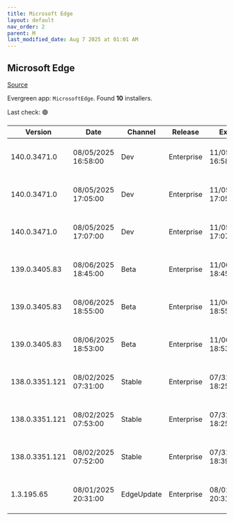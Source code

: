 ```yaml
---
title: Microsoft Edge
layout: default
nav_order: 2
parent: M
last_modified_date: Aug 7 2025 at 01:01 AM
---
```


## Microsoft Edge

[Source](https://www.microsoft.com/edge)

Evergreen app: `MicrosoftEdge`. Found **10** installers.

Last check: 🟢

| Version        | Date                | Channel    | Release    | Expiry              | SHA256                                                           | Size   | Architecture | Type | URI                                                                                                                                                                                                                                                                                                                      |
| -------------- | ------------------- | ---------- | ---------- | ------------------- | ---------------------------------------------------------------- | ------ | ------------ | ---- | ------------------------------------------------------------------------------------------------------------------------------------------------------------------------------------------------------------------------------------------------------------------------------------------------------------------------ |
| 140.0.3471.0   | 08/05/2025 16:58:00 | Dev        | Enterprise | 11/05/2025 16:58:00 | B68DFB6BF67F3ED2F422F5984BDD95356A108B047F947FF77387F3AC0646D6F0 | 187.49 | arm64        | msi  | [https://msedge.sf.dl.delivery.mp.microsoft.com/filestreamingservice/files/4856b561-af76-4fbc-abf4-d56b62e15f84/MicrosoftEdgeDevEnterpriseARM64.msi](https://msedge.sf.dl.delivery.mp.microsoft.com/filestreamingservice/files/4856b561-af76-4fbc-abf4-d56b62e15f84/MicrosoftEdgeDevEnterpriseARM64.msi)                 |
| 140.0.3471.0   | 08/05/2025 17:05:00 | Dev        | Enterprise | 11/05/2025 17:05:00 | 6E63DA4E29A6B59DEE3FAE1B85C635228DFBDB8A031FFC83EC75FB3975A82E77 | 182.7  | x64          | msi  | [https://msedge.sf.dl.delivery.mp.microsoft.com/filestreamingservice/files/08901760-a885-4073-88c6-ee8a6f2e3ba4/MicrosoftEdgeDevEnterpriseX64.msi](https://msedge.sf.dl.delivery.mp.microsoft.com/filestreamingservice/files/08901760-a885-4073-88c6-ee8a6f2e3ba4/MicrosoftEdgeDevEnterpriseX64.msi)                     |
| 140.0.3471.0   | 08/05/2025 17:07:00 | Dev        | Enterprise | 11/05/2025 17:07:00 | 0A8F395465CDA18C6C389ACE97BD4F0A23AC093A50DFFC84EFCD0062F796F7E4 | 162.75 | x86          | msi  | [https://msedge.sf.dl.delivery.mp.microsoft.com/filestreamingservice/files/33ce84ab-cee0-454f-8145-cca8df030559/MicrosoftEdgeDevEnterpriseX86.msi](https://msedge.sf.dl.delivery.mp.microsoft.com/filestreamingservice/files/33ce84ab-cee0-454f-8145-cca8df030559/MicrosoftEdgeDevEnterpriseX86.msi)                     |
| 139.0.3405.83  | 08/06/2025 18:45:00 | Beta       | Enterprise | 11/06/2025 18:45:00 | 96923A754462E887EEB0629AD54BA9A819F78BC7B518215B904A031BBB1AD6D7 | 186.01 | arm64        | msi  | [https://msedge.sf.dl.delivery.mp.microsoft.com/filestreamingservice/files/154e3d9c-bab8-4b9b-bd49-671e54ec1169/MicrosoftEdgeBetaEnterpriseARM64.msi](https://msedge.sf.dl.delivery.mp.microsoft.com/filestreamingservice/files/154e3d9c-bab8-4b9b-bd49-671e54ec1169/MicrosoftEdgeBetaEnterpriseARM64.msi)               |
| 139.0.3405.83  | 08/06/2025 18:55:00 | Beta       | Enterprise | 11/06/2025 18:55:00 | AFC3761E8D95DBBC13973A82355741F871D96666B43D8B1E8E2CFD16C121CB88 | 180.09 | x64          | msi  | [https://msedge.sf.dl.delivery.mp.microsoft.com/filestreamingservice/files/b85064c0-18f0-42e2-8390-1e92d994301c/MicrosoftEdgeBetaEnterpriseX64.msi](https://msedge.sf.dl.delivery.mp.microsoft.com/filestreamingservice/files/b85064c0-18f0-42e2-8390-1e92d994301c/MicrosoftEdgeBetaEnterpriseX64.msi)                   |
| 139.0.3405.83  | 08/06/2025 18:53:00 | Beta       | Enterprise | 11/06/2025 18:53:00 | 126BCCC1915E9E5735587EE2D6B5816B13ABEC740B7B5F0FCFCB5D55DF24832A | 162.61 | x86          | msi  | [https://msedge.sf.dl.delivery.mp.microsoft.com/filestreamingservice/files/96460063-3e5f-4dfb-9995-ddd4003f57b4/MicrosoftEdgeBetaEnterpriseX86.msi](https://msedge.sf.dl.delivery.mp.microsoft.com/filestreamingservice/files/96460063-3e5f-4dfb-9995-ddd4003f57b4/MicrosoftEdgeBetaEnterpriseX86.msi)                   |
| 138.0.3351.121 | 08/02/2025 07:31:00 | Stable     | Enterprise | 07/31/2026 18:25:00 | 2F388558661CF97210360D54674F1F76717BD0011A26F8A080348375CDECC187 | 183.04 | arm64        | msi  | [https://msedge.sf.dl.delivery.mp.microsoft.com/filestreamingservice/files/64dc7fc8-3096-4c25-98eb-208a797e9015/MicrosoftEdgeEnterpriseARM64.msi](https://msedge.sf.dl.delivery.mp.microsoft.com/filestreamingservice/files/64dc7fc8-3096-4c25-98eb-208a797e9015/MicrosoftEdgeEnterpriseARM64.msi)                       |
| 138.0.3351.121 | 08/02/2025 07:53:00 | Stable     | Enterprise | 07/31/2026 18:25:00 | 57A9D9BE1D5FD9ACAD4AA02B6C8E85A616868CA7B6549244A8FBAF3B69E3E86F | 177.3  | x64          | msi  | [https://msedge.sf.dl.delivery.mp.microsoft.com/filestreamingservice/files/e7254270-fef3-463a-abf7-07821e603a86/MicrosoftEdgeEnterpriseX64.msi](https://msedge.sf.dl.delivery.mp.microsoft.com/filestreamingservice/files/e7254270-fef3-463a-abf7-07821e603a86/MicrosoftEdgeEnterpriseX64.msi)                           |
| 138.0.3351.121 | 08/02/2025 07:52:00 | Stable     | Enterprise | 07/31/2026 18:39:00 | 4E4A80A760EA6264EDA42B51B8C563CA656D6D883250D699272B41405A15B47B | 160.73 | x86          | msi  | [https://msedge.sf.dl.delivery.mp.microsoft.com/filestreamingservice/files/bafe981f-99be-4110-8d01-d0b6b6118a4c/MicrosoftEdgeEnterpriseX86.msi](https://msedge.sf.dl.delivery.mp.microsoft.com/filestreamingservice/files/bafe981f-99be-4110-8d01-d0b6b6118a4c/MicrosoftEdgeEnterpriseX86.msi)                           |
| 1.3.195.65     | 08/01/2025 20:31:00 | EdgeUpdate | Enterprise | 08/01/2026 20:31:00 | A5D95D381321AFC4D15A69309B94F164BB1FE37586A1C49FF096F55F71576BC7 | 1.57   | x86          | exe  | [https://msedge.sf.dl.delivery.mp.microsoft.com/filestreamingservice/files/b51369c7-f2df-41c8-a7c3-c333d464bf3f/MicrosoftEdgeUpdateSetup_X86_1.3.195.65.exe](https://msedge.sf.dl.delivery.mp.microsoft.com/filestreamingservice/files/b51369c7-f2df-41c8-a7c3-c333d464bf3f/MicrosoftEdgeUpdateSetup_X86_1.3.195.65.exe) |

